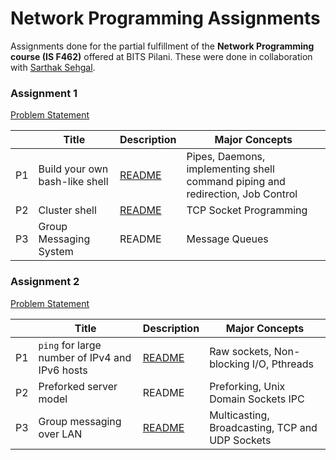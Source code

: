 # Network Programming Assignments

Assignments done for the partial fulfillment of the **Network Programming course (IS F462)** offered at BITS Pilani. These were done in collaboration with [Sarthak Sehgal](https://github.com/sarthak-sehgal).

### Assignment 1
[Problem Statement](./assignment-1/problem_statement.pdf)

|    | Title                          | Description                 | Major Concepts                                                                                                |
|----|--------------------------------|-----------------------------|---------------------------------------------------------------------------------------------------------------|
| P1 | Build your own bash-like shell | [README](./assignment-1/q1/README.md) | Pipes, Daemons, implementing shell command piping and redirection, Job Control |
| P2 | Cluster shell                  | [README](./assignment-1/q2/README.md) | TCP Socket Programming                                                                                        |
| P3 | Group Messaging System | README | Message Queues |

### Assignment 2
[Problem Statement](./assignment-2/problem_statement.pdf)

|    | Title                                 | Description                 | Major Concepts                                           |
|----|---------------------------------------|-----------------------------|----------------------------------------------------------|
| P1 | `ping` for large number of IPv4 and IPv6 hosts | [README](./assignment-2/q1/README.md) | Raw sockets, Non-blocking I/O, Pthreads   |
| P2 | Preforked server model       | README | Preforking, Unix Domain Sockets IPC |
| P3 | Group messaging over LAN       | [README](./assignment-2/q3/README.md) | Multicasting, Broadcasting, TCP and UDP Sockets |